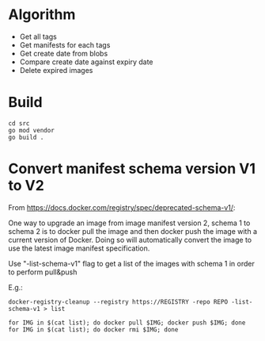 # Algorithm

- Get all tags
- Get manifests for each tags
- Get create date from blobs
- Compare create date against expiry date
- Delete expired images

# Build 

```
cd src
go mod vendor
go build .
```

# Convert manifest schema version V1 to V2

From https://docs.docker.com/registry/spec/deprecated-schema-v1/:

One way to upgrade an image from image manifest version 2, schema 1 to schema 2 is to docker pull the image and then docker push the image with a current version of Docker. Doing so will automatically convert the image to use the latest image manifest specification.

Use "-list-schema-v1" flag to get a list of the images with schema 1 in order to perform pull&push

E.g.:

```
docker-registry-cleanup --registry https://REGISTRY -repo REPO -list-schema-v1 > list

for IMG in $(cat list); do docker pull $IMG; docker push $IMG; done
for IMG in $(cat list); do docker rmi $IMG; done
```